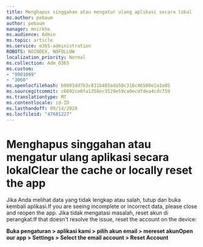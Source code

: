 ```yaml
---
title: Menghapus singgahan atau mengatur ulang aplikasi secara lokal
ms.author: pebaum
author: pebaum
manager: mnirkhe
ms.audience: Admin
ms.topic: article
ms.service: o365-administration
ROBOTS: NOINDEX, NOFOLLOW
localization_priority: Normal
ms.collection: Adm_O365
ms.custom:
- "9001099"
- "3060"
ms.openlocfilehash: b9801dd7b3c831b485ada50c310c46580e1a1a85
ms.sourcegitcommit: c6692ce0fa1358ec3529e59ca0ecdfdea4cdc759
ms.translationtype: MT
ms.contentlocale: id-ID
ms.lasthandoff: 09/14/2020
ms.locfileid: "47681227"
---
```

# <a name="clear-the-cache-or-locally-reset-the-app"></a><span data-ttu-id="c6fe3-102">Menghapus singgahan atau mengatur ulang aplikasi secara lokal</span><span class="sxs-lookup"><span data-stu-id="c6fe3-102">Clear the cache or locally reset the app</span></span>

<span data-ttu-id="c6fe3-103">Jika Anda melihat data yang tidak lengkap atau salah, tutup dan buka kembali aplikasi.</span><span class="sxs-lookup"><span data-stu-id="c6fe3-103">If you are seeing incomplete or incorrect data, please close and reopen the app.</span></span>  <span data-ttu-id="c6fe3-104">Jika tidak mengatasi masalah, reset akun di perangkat:</span><span class="sxs-lookup"><span data-stu-id="c6fe3-104">If that doesn't resolve the issue, reset the account on the device:</span></span> 

<span data-ttu-id="c6fe3-105">**Buka pengaturan > aplikasi kami > pilih akun email > mereset akun**</span><span class="sxs-lookup"><span data-stu-id="c6fe3-105">**Open our app > Settings > Select the email account > Reset Account**</span></span>